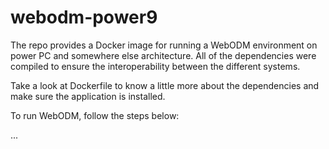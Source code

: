# webodm-power9

The repo provides a Docker image for running a WebODM environment on power PC and somewhere else architecture. All of the dependencies were compiled to ensure the interoperability between the different systems.


Take a look at Dockerfile to know a little more about the dependencies and make sure the application is installed.

To run WebODM, follow the steps below:

...
